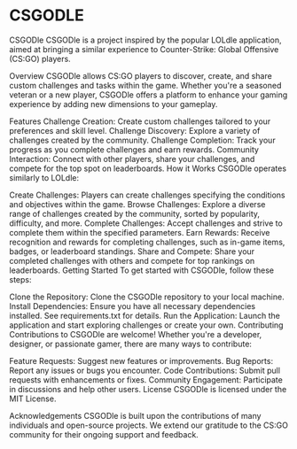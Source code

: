 # CSGODLE
CSGODle
CSGODle is a project inspired by the popular LOLdle application, aimed at bringing a similar experience to Counter-Strike: Global Offensive (CS:GO) players.

Overview
CSGODle allows CS:GO players to discover, create, and share custom challenges and tasks within the game. Whether you're a seasoned veteran or a new player, CSGODle offers a platform to enhance your gaming experience by adding new dimensions to your gameplay.

Features
Challenge Creation: Create custom challenges tailored to your preferences and skill level.
Challenge Discovery: Explore a variety of challenges created by the community.
Challenge Completion: Track your progress as you complete challenges and earn rewards.
Community Interaction: Connect with other players, share your challenges, and compete for the top spot on leaderboards.
How it Works
CSGODle operates similarly to LOLdle:

Create Challenges: Players can create challenges specifying the conditions and objectives within the game.
Browse Challenges: Explore a diverse range of challenges created by the community, sorted by popularity, difficulty, and more.
Complete Challenges: Accept challenges and strive to complete them within the specified parameters.
Earn Rewards: Receive recognition and rewards for completing challenges, such as in-game items, badges, or leaderboard standings.
Share and Compete: Share your completed challenges with others and compete for top rankings on leaderboards.
Getting Started
To get started with CSGODle, follow these steps:

Clone the Repository: Clone the CSGODle repository to your local machine.
Install Dependencies: Ensure you have all necessary dependencies installed. See requirements.txt for details.
Run the Application: Launch the application and start exploring challenges or create your own.
Contributing
Contributions to CSGODle are welcome! Whether you're a developer, designer, or passionate gamer, there are many ways to contribute:

Feature Requests: Suggest new features or improvements.
Bug Reports: Report any issues or bugs you encounter.
Code Contributions: Submit pull requests with enhancements or fixes.
Community Engagement: Participate in discussions and help other users.
License
CSGODle is licensed under the MIT License.

Acknowledgements
CSGODle is built upon the contributions of many individuals and open-source projects. We extend our gratitude to the CS:GO community for their ongoing support and feedback.
